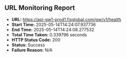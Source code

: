 ## URL Monitoring Report

- **URL:** https://api-gw1-prod1.fisglobal.com/gw/v1/health
- **Start Time:** 2025-05-14T14:24:07.937736
- **End Time:** 2025-05-14T14:24:08.277532
- **Total Time Taken:** 0.339796 seconds
- **HTTP Status Code:** 200
- **Status:** Success
- **Failure Reason:** N/A
